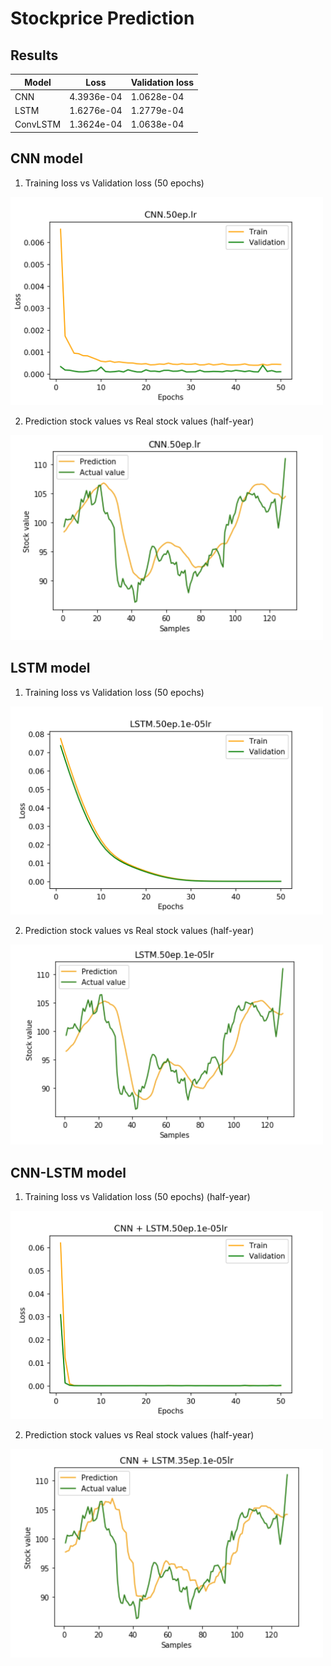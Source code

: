 # Stockprice Prediction
## Results
Model | Loss | Validation loss 
--- | --- | ---
CNN | 4.3936e-04 | 1.0628e-04
LSTM | 1.6276e-04 | 1.2779e-04
ConvLSTM | 1.3624e-04 | 1.0638e-04


## CNN model
1. Training loss vs Validation loss (50 epochs)
<img src="https://github.com/Isabella-Ko/stockprice_prediction/blob/master/figures/CNN.50ep.lr.0head.png" width="500"/>

2. Prediction stock values vs Real stock values (half-year)
<img src="https://github.com/Isabella-Ko/stockprice_prediction/blob/master/figures/CNN%20prediction.png" width="500"/>


## LSTM model
1. Training loss vs Validation loss (50 epochs)
<img src="https://github.com/Isabella-Ko/stockprice_prediction/blob/master/figures/LSTM.50ep.1e-05lr.0head.png" width="500"/>

2. Prediction stock values vs Real stock values (half-year)
<img src="https://github.com/Isabella-Ko/stockprice_prediction/blob/master/figures/LSTM%20prediction.png" width="500"/>

## CNN-LSTM model
1. Training loss vs Validation loss (50 epochs) (half-year)
<img src="https://github.com/Isabella-Ko/stockprice_prediction/blob/master/figures/CNN%20%2B%20LSTM.50ep.1e-05lr.0head.png" width="500"/>

2. Prediction stock values vs Real stock values (half-year)
<img src="https://github.com/Isabella-Ko/stockprice_prediction/blob/master/figures/CNN-LSTM%20prediction.png" width="500"/>
